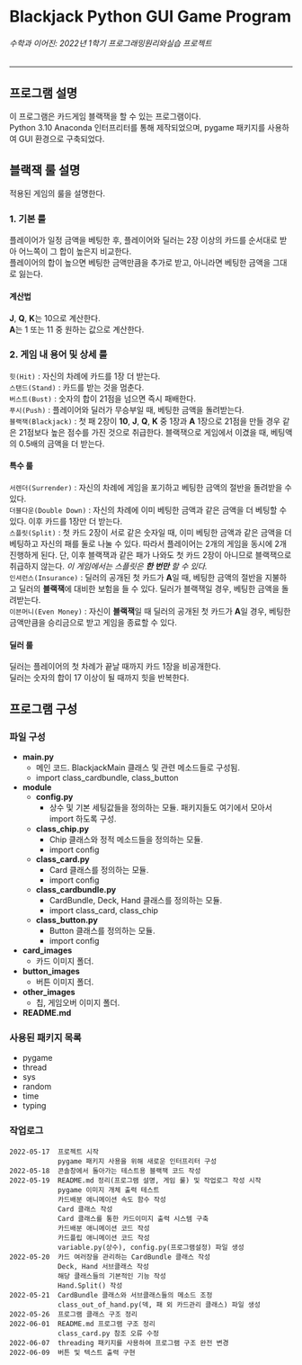 Blackjack Python GUI Game Program 
====
###### 수학과 이어진: _2022년 1학기 프로그래밍원리와실습 프로젝트_ 
***


## 프로그램 설명 
이 프로그램은 카드게임 블랙잭을 할 수 있는 프로그램이다.\
Python 3.10 Anaconda 인터프리터를 통해 제작되었으며, pygame 패키지를 사용하여 GUI 환경으로 구축되었다.


## 블랙잭 룰 설명 
적용된 게임의 룰을 설명한다.

### 1. 기본 룰 
플레이어가 일정 금액을 베팅한 후, 플레이어와 딜러는 2장 이상의 카드를 순서대로 받아 어느쪽이 그 합이 높은지 비교한다.\
플레이어의 합이 높으면 베팅한 금액만큼을 추가로 받고, 아니라면 베팅한 금액을 그대로 잃는다.
#### 계산법 
**J**, **Q**, **K**는 10으로 계산한다.\
**A**는 1 또는 11 중 원하는 값으로 계산한다.

### 2. 게임 내 용어 및 상세 룰 
`힛(Hit)` : 자신의 차례에 카드를 1장 더 받는다.\
`스탠드(Stand)` : 카드를 받는 것을 멈춘다.\
`버스트(Bust)` : 숫자의 합이 21점을 넘으면 즉시 패배한다.\
`푸시(Push)` : 플레이어와 딜러가 무승부일 때, 베팅한 금액을 돌려받는다.\
`블랙잭(Blackjack)` : 첫 패 2장이 **10**, **J**, **Q**, **K** 중 1장과 **A** 1장으로 21점을 만들 경우 같은 21점보다 높은 점수를 가진 것으로 취급한다.
블랙잭으로 게임에서 이겼을 때, 베팅액의 0.5배의 금액을 더 받는다.

#### 특수 룰 
`서렌더(Surrender)` : 자신의 차례에 게임을 포기하고 베팅한 금액의 절반을 돌려받을 수 있다.\
`더블다운(Double Down)` : 자신의 차례에 이미 베팅한 금액과 같은 금액을 더 베팅할 수 있다.
이후 카드를 1장만 더 받는다.\
`스플릿(Split)` : 첫 카드 2장이 서로 같은 숫자일 때, 이미 베팅한 금액과 같은 금액을 더 베팅하고 자신의 패를 둘로 나눌 수 있다.
따라서 플레이어는 2개의 게임을 동시에 2개 진행하게 된다.
단, 이후 블랙잭과 같은 패가 나와도 첫 카드 2장이 아니므로 블랙잭으로 취급하지 않는다.
_이 게임에서는 스플릿은 **한 번만** 할 수 있다._\
`인셔런스(Insurance)` : 딜러의 공개된 첫 카드가 **A**일 때, 베팅한 금액의 절반을 지불하고 딜러의 **블랙잭**에 대비한 보험을 들 수 있다.
딜러가 블랙잭일 경우, 베팅한 금액을 돌려받는다.\
`이븐머니(Even Money)` : 자신이 **블랙잭**일 때 딜러의 공개된 첫 카드가 **A**일 경우, 베팅한 금액만큼을 승리금으로 받고 게임을 종료할 수 있다.

#### 딜러 룰 
딜러는 플레이어의 첫 차례가 끝날 때까지 카드 1장을 비공개한다.\
딜러는 숫자의 합이 17 이상이 될 때까지 힛을 반복한다.


## 프로그램 구성

### 파일 구성
* **main.py**
  * 메인 코드. BlackjackMain 클래스 및 관련 메소드들로 구성됨.
  * import class_cardbundle, class_button
* **module**
  * **config.py**
    * 상수 및 기본 세팅값들을 정의하는 모듈. 패키지들도 여기에서 모아서 import 하도록 구성.
  * **class_chip.py**
    * Chip 클래스와 정적 메소드들을 정의하는 모듈.
    * import config
  * **class_card.py**
    * Card 클래스를 정의하는 모듈.
    * import config
  * **class_cardbundle.py**
    * CardBundle, Deck, Hand 클래스를 정의하는 모듈.
    * import class_card, class_chip
  * **class_button.py**
    * Button 클래스를 정의하는 모듈.
    * import config
* **card_images**
  * 카드 이미지 폴더.
* **button_images**
  * 버튼 이미지 폴더.
* **other_images**
  * 칩, 게임오버 이미지 폴더.
* **README.md**

### 사용된 패키지 목록
* pygame
* thread
* sys
* random
* time
* typing

### 작업로그 
    2022-05-17  프로젝트 시작
                pygame 패키지 사용을 위해 새로운 인터프리터 구성
    2022-05-18  콘솔창에서 돌아가는 테스트용 블랙잭 코드 작성
    2022-05-19  README.md 정리(프로그램 설명, 게임 룰) 및 작업로그 작성 시작
                pygame 이미지 개체 출력 테스트
                카드배분 애니메이션 속도 함수 작성
                Card 클래스 작성
                Card 클래스를 통한 카드이미지 출력 시스템 구축
                카드배분 애니메이션 코드 작성
                카드플립 애니메이션 코드 작성
                variable.py(상수), config.py(프로그램설정) 파일 생성
    2022-05-20  카드 여러장을 관리하는 CardBundle 클래스 작성
                Deck, Hand 서브클래스 작성
                해당 클래스들의 기본적인 기능 작성
                Hand.Split() 작성
    2022-05-21  CardBundle 클래스와 서브클래스들의 메소드 조정
                class_out_of_hand.py(덱, 패 외 카드관리 클래스) 파일 생성
    2022-05-26  프로그램 클래스 구조 정리
    2022-06-01  README.md 프로그램 구조 정리
                class_card.py 참조 오류 수정
    2022-06-07  threading 패키지를 사용하여 프로그램 구조 완전 변경
    2022-06-09  버튼 및 텍스트 출력 구현